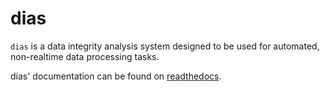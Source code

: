 # dias

`dias` is a data integrity analysis system designed to be used for automated, non-realtime data processing tasks.

dias' documentation can be found on [readthedocs](https://dias.readthedocs.io/).
